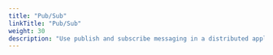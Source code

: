 ```yaml
---
title: "Pub/Sub"
linkTitle: "Pub/Sub"
weight: 30
description: "Use publish and subscribe messaging in a distributed application"
---
```

